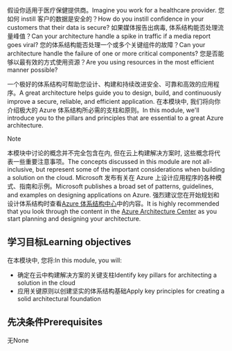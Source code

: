 <span data-ttu-id="c1982-101">假设你适用于医疗保健提供商。</span><span class="sxs-lookup"><span data-stu-id="c1982-101">Imagine you work for a healthcare provider.</span></span> <span data-ttu-id="c1982-102">您如何 instill 客户的数据是安全的？</span><span class="sxs-lookup"><span data-stu-id="c1982-102">How do you instill confidence in your customers that their data is secure?</span></span> <span data-ttu-id="c1982-103">如果媒体报告出病毒, 体系结构能否处理流量峰值？</span><span class="sxs-lookup"><span data-stu-id="c1982-103">Can your architecture handle a spike in traffic if a media report goes viral?</span></span> <span data-ttu-id="c1982-104">您的体系结构能否处理一个或多个关键组件的故障？</span><span class="sxs-lookup"><span data-stu-id="c1982-104">Can your architecture handle the failure of one or more critical components?</span></span> <span data-ttu-id="c1982-105">您是否能够以最有效的方式使用资源？</span><span class="sxs-lookup"><span data-stu-id="c1982-105">Are you using resources in the most efficient manner possible?</span></span>

<span data-ttu-id="c1982-106">一个极好的体系结构可帮助您设计、构建和持续改进安全、可靠和高效的应用程序。</span><span class="sxs-lookup"><span data-stu-id="c1982-106">A great architecture helps guide you to design, build, and continuously improve a secure, reliable, and efficient application.</span></span> <span data-ttu-id="c1982-107">在本模块中, 我们将向你介绍极大的 Azure 体系结构所必需的支柱和原则。</span><span class="sxs-lookup"><span data-stu-id="c1982-107">In this module, we'll introduce you to the pillars and principles that are essential to a great Azure architecture.</span></span>

> [!NOTE]
> <span data-ttu-id="c1982-108">本模块中讨论的概念并不完全包含在内, 但在云上构建解决方案时, 这些概念将代表一些重要注意事项。</span><span class="sxs-lookup"><span data-stu-id="c1982-108">The concepts discussed in this module are not all-inclusive, but represent some of the important considerations when building a solution on the cloud.</span></span> <span data-ttu-id="c1982-109">Microsoft 发布有关在 Azure 上设计应用程序的各种模式、指南和示例。</span><span class="sxs-lookup"><span data-stu-id="c1982-109">Microsoft publishes a broad set of patterns, guidelines, and examples on designing applications on Azure.</span></span> <span data-ttu-id="c1982-110">强烈建议您在开始规划和设计体系结构时查看[Azure 体系结构中心](https://docs.microsoft.com/azure/architecture/)中的内容。</span><span class="sxs-lookup"><span data-stu-id="c1982-110">It is highly recommended that you look through the content in the [Azure Architecture Center](https://docs.microsoft.com/azure/architecture/) as you start planning and designing your architecture.</span></span>

## <a name="learning-objectives"></a><span data-ttu-id="c1982-111">学习目标</span><span class="sxs-lookup"><span data-stu-id="c1982-111">Learning objectives</span></span>

<span data-ttu-id="c1982-112">在本模块中, 您将:</span><span class="sxs-lookup"><span data-stu-id="c1982-112">In this module, you will:</span></span>

- <span data-ttu-id="c1982-113">确定在云中构建解决方案的关键支柱</span><span class="sxs-lookup"><span data-stu-id="c1982-113">Identify key pillars for architecting a solution in the cloud</span></span>
- <span data-ttu-id="c1982-114">应用关键原则以创建坚实的体系结构基础</span><span class="sxs-lookup"><span data-stu-id="c1982-114">Apply key principles for creating a solid architectural foundation</span></span>

## <a name="prerequisites"></a><span data-ttu-id="c1982-115">先决条件</span><span class="sxs-lookup"><span data-stu-id="c1982-115">Prerequisites</span></span>  

<span data-ttu-id="c1982-116">无</span><span class="sxs-lookup"><span data-stu-id="c1982-116">None</span></span>